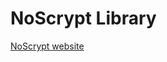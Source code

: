 # NoScrypt Library

[NoScrypt website](https://www.vaughnnugent.com/resources/software/articles/b00e913d3927dfcb75c6877a1f0d6654e14042ca)
